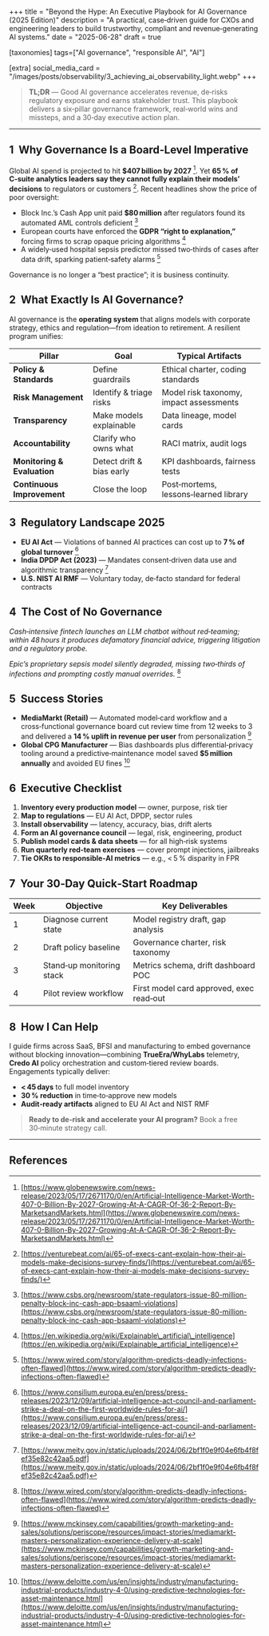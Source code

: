 +++
title = "Beyond the Hype: An Executive Playbook for AI Governance (2025 Edition)"
description = "A practical, case‑driven guide for CXOs and engineering leaders to build trustworthy, compliant and revenue‑generating AI systems."
date = "2025-06-28"
draft = true

[taxonomies]
tags=["AI governance", "responsible AI", "AI"]

[extra]
social_media_card = "/images/posts/observability/3_achieving_ai_observability_light.webp"
+++

> **TL;DR** — Good AI governance accelerates revenue, de‑risks regulatory exposure and earns stakeholder trust. This playbook delivers a six‑pillar governance framework, real‑world wins and missteps, and a 30‑day executive action plan.

---

## 1  Why Governance Is a Board‑Level Imperative

Global AI spend is projected to hit **\$407 billion by 2027** [^1]. Yet **65 % of C‑suite analytics leaders say they cannot fully explain their models’ decisions** to regulators or customers [^2]. Recent headlines show the price of poor oversight:

* Block Inc.’s Cash App unit paid **\$80 million** after regulators found its automated AML controls deficient [^3]
* European courts have enforced the **GDPR “right to explanation,”** forcing firms to scrap opaque pricing algorithms [^4]
* A widely‑used hospital sepsis predictor missed two‑thirds of cases after data drift, sparking patient‑safety alarms [^5]

Governance is no longer a “best practice”; it is business continuity.

## 2  What Exactly Is AI Governance?

AI governance is the **operating system** that aligns models with corporate strategy, ethics and regulation—from ideation to retirement. A resilient program unifies:

| Pillar                      | Goal                      | Typical Artifacts                       |
| --------------------------- | ------------------------- | --------------------------------------- |
| **Policy & Standards**      | Define guardrails         | Ethical charter, coding standards       |
| **Risk Management**         | Identify & triage risks   | Model risk taxonomy, impact assessments |
| **Transparency**            | Make models explainable   | Data lineage, model cards               |
| **Accountability**          | Clarify who owns what     | RACI matrix, audit logs                 |
| **Monitoring & Evaluation** | Detect drift & bias early | KPI dashboards, fairness tests          |
| **Continuous Improvement**  | Close the loop            | Post‑mortems, lessons‑learned library   |

## 3  Regulatory Landscape 2025

* **EU AI Act** — Violations of banned AI practices can cost up to **7 % of global turnover** [^6]
* **India DPDP Act (2023)** — Mandates consent‑driven data use and algorithmic transparency [^7]
* **U.S. NIST AI RMF** — Voluntary today, de‑facto standard for federal contracts

## 4  The Cost of No Governance

*Cash‑intensive fintech launches an LLM chatbot without red‑teaming; within 48 hours it produces defamatory financial advice, triggering litigation and a regulatory probe.*

*Epic’s proprietary sepsis model silently degraded, missing two‑thirds of infections and prompting costly manual overrides.* [^5]

## 5  Success Stories

* **MediaMarkt (Retail)** — Automated model‑card workflow and a cross‑functional governance board cut review time from 12 weeks to 3 and delivered a **14 % uplift in revenue per user** from personalization [^8]
* **Global CPG Manufacturer** — Bias dashboards plus differential‑privacy tooling around a predictive‑maintenance model saved **\$5 million annually** and avoided EU fines [^9]

## 6  Executive Checklist

1. **Inventory every production model** — owner, purpose, risk tier
2. **Map to regulations** — EU AI Act, DPDP, sector rules
3. **Install observability** — latency, accuracy, bias, drift alerts
4. **Form an AI governance council** — legal, risk, engineering, product
5. **Publish model cards & data sheets** — for all high‑risk systems
6. **Run quarterly red‑team exercises** — cover prompt injections, jailbreaks
7. **Tie OKRs to responsible‑AI metrics** — e.g., < 5 % disparity in FPR

## 7  Your 30‑Day Quick‑Start Roadmap

| Week | Objective                 | Key Deliverables                         |
| ---- | ------------------------- | ---------------------------------------- |
| 1    | Diagnose current state    | Model registry draft, gap analysis       |
| 2    | Draft policy baseline     | Governance charter, risk taxonomy        |
| 3    | Stand‑up monitoring stack | Metrics schema, drift dashboard POC      |
| 4    | Pilot review workflow     | First model card approved, exec read‑out |

## 8  How I Can Help

I guide firms across SaaS, BFSI and manufacturing to embed governance without blocking innovation—combining **TrueEra/WhyLabs** telemetry, **Credo AI** policy orchestration and custom‑tiered review boards. Engagements typically deliver:

* **< 45 days** to full model inventory
* **30 % reduction** in time‑to‑approve new models
* **Audit‑ready artifacts** aligned to EU AI Act and NIST RMF

> **Ready to de‑risk and accelerate your AI program?** Book a free 30‑minute strategy call.

---

## References

[^1]: [https://www.globenewswire.com/news-release/2023/05/17/2671170/0/en/Artificial-Intelligence-Market-Worth-407-0-Billion-By-2027-Growing-At-A-CAGR-Of-36-2-Report-By-MarketsandMarkets.html](https://www.globenewswire.com/news-release/2023/05/17/2671170/0/en/Artificial-Intelligence-Market-Worth-407-0-Billion-By-2027-Growing-At-A-CAGR-Of-36-2-Report-By-MarketsandMarkets.html)

[^2]: [https://venturebeat.com/ai/65-of-execs-cant-explain-how-their-ai-models-make-decisions-survey-finds/](https://venturebeat.com/ai/65-of-execs-cant-explain-how-their-ai-models-make-decisions-survey-finds/)

[^3]: [https://www.csbs.org/newsroom/state-regulators-issue-80-million-penalty-block-inc-cash-app-bsaaml-violations](https://www.csbs.org/newsroom/state-regulators-issue-80-million-penalty-block-inc-cash-app-bsaaml-violations)

[^4]: [https://en.wikipedia.org/wiki/Explainable\_artificial\_intelligence](https://en.wikipedia.org/wiki/Explainable_artificial_intelligence)

[^5]: [https://www.wired.com/story/algorithm-predicts-deadly-infections-often-flawed](https://www.wired.com/story/algorithm-predicts-deadly-infections-often-flawed)

[^6]: [https://www.consilium.europa.eu/en/press/press-releases/2023/12/09/artificial-intelligence-act-council-and-parliament-strike-a-deal-on-the-first-worldwide-rules-for-ai/](https://www.consilium.europa.eu/en/press/press-releases/2023/12/09/artificial-intelligence-act-council-and-parliament-strike-a-deal-on-the-first-worldwide-rules-for-ai/)

[^7]: [https://www.meity.gov.in/static/uploads/2024/06/2bf1f0e9f04e6fb4f8fef35e82c42aa5.pdf](https://www.meity.gov.in/static/uploads/2024/06/2bf1f0e9f04e6fb4f8fef35e82c42aa5.pdf)

[^8]: [https://www.mckinsey.com/capabilities/growth-marketing-and-sales/solutions/periscope/resources/impact-stories/mediamarkt-masters-personalization-experience-delivery-at-scale](https://www.mckinsey.com/capabilities/growth-marketing-and-sales/solutions/periscope/resources/impact-stories/mediamarkt-masters-personalization-experience-delivery-at-scale)

[^9]: [https://www.deloitte.com/us/en/insights/industry/manufacturing-industrial-products/industry-4-0/using-predictive-technologies-for-asset-maintenance.html](https://www.deloitte.com/us/en/insights/industry/manufacturing-industrial-products/industry-4-0/using-predictive-technologies-for-asset-maintenance.html)
